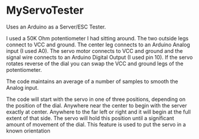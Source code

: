 # MyServoTester
Uses an Arduino as a Server/ESC Tester. 

I used a 50K Ohm potentiometer I had sitting around. The two outside legs connect to VCC and ground. The center leg connects to an Arduino Analog input (I used A0). The servo motor connects to VCC and ground and the signal wire connects to an Arduino Digital Output (I used pin 10). If the servo rotates reverse of the dial you can swap the VCC and ground legs of the potentiometer.

The code maintains an average of a number of samples to smooth the Analog input.

The code will start with the servo in one of three positions, depending on the position of the dial. Anywhere near the center to begin with the server exactly at center. Anywhere to the far left or right and it will begin at the full extent of that side. The servo will hold this position until a significant amount of movement of the dial. This feature is used to put the servo in a known orientation
